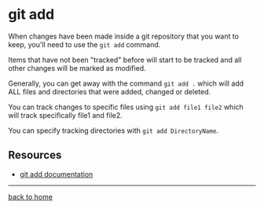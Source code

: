 # git add

When changes have been made inside a git repository that you want to keep, you'll need to use the `git add` command. 

Items that have not been "tracked" before will start to be tracked and all other changes will be marked as modified.

Generally, you can get away with the command `git add .` which will add ALL files and directories that were added, changed or deleted.

You can track changes to specific files using `git add file1 file2` which will track specifically  file1 and file2.

You can specify tracking directories with `git add DirectoryName`.

## Resources

 - [git add documentation](https://git-scm.com/docs/git-add)

 ---

 [back to home](../README.md)